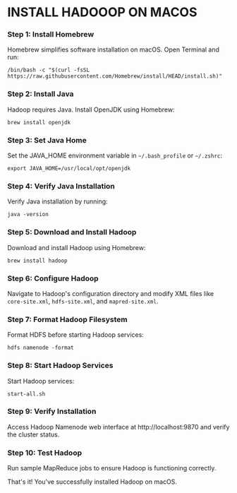 # INSTALL HADOOOP ON MACOS

### Step 1: Install Homebrew

Homebrew simplifies software installation on macOS. Open Terminal and run:

```
/bin/bash -c "$(curl -fsSL https://raw.githubusercontent.com/Homebrew/install/HEAD/install.sh)"
```

### Step 2: Install Java

Hadoop requires Java. Install OpenJDK using Homebrew:

```
brew install openjdk
```

### Step 3: Set Java Home

Set the JAVA_HOME environment variable in `~/.bash_profile` or `~/.zshrc`:

```
export JAVA_HOME=/usr/local/opt/openjdk
```

### Step 4: Verify Java Installation

Verify Java installation by running:

```
java -version
```

### Step 5: Download and Install Hadoop

Download and install Hadoop using Homebrew:

```
brew install hadoop
```

### Step 6: Configure Hadoop

Navigate to Hadoop's configuration directory and modify XML files like `core-site.xml`, `hdfs-site.xml`, and `mapred-site.xml`.

### Step 7: Format Hadoop Filesystem

Format HDFS before starting Hadoop services:

```
hdfs namenode -format
```

### Step 8: Start Hadoop Services

Start Hadoop services:

```
start-all.sh
```

### Step 9: Verify Installation

Access Hadoop Namenode web interface at http://localhost:9870 and verify the cluster status.

### Step 10: Test Hadoop

Run sample MapReduce jobs to ensure Hadoop is functioning correctly.

That's it! You've successfully installed Hadoop on macOS.

